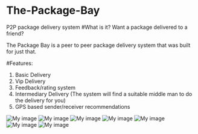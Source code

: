 # The-Package-Bay
P2P package delivery system 
#What is it? 
Want a package delivered to a friend?

The Package Bay is a peer to peer package delivery system that was built for just that. 

  
#Features:

1. Basic Delivery
2. Vip Delivery
3. Feedback/rating system
4. Intermediary Delivery (The system will find a suitable middle man to do the delivery for you)
5. GPS based sender/receiver recommendations
  
![My image](http://i.imgur.com/t2zsBSq.png)
![My image](http://i.imgur.com/Qaq3WrI.png)
![My image](http://i.imgur.com/D28epiU.png)
![My image](http://i.imgur.com/8ez1Jwu.png?1)
![My image](http://i.imgur.com/tnJbkpw.png?1)
![My image](http://i.imgur.com/XZ13bPk.png?1)
![My image](http://i.imgur.com/J9nUd2b.png?1)

